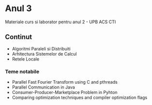 # Anul 3

Materiale curs si laborator pentru anul 2 - UPB ACS CTI

## Continut

- Algoritmi Paraleli si Distribuiti
- Arhitectura Sistemelor de Calcul
- Retele Locale

### Teme notabile

- Parallel Fast Fourier Transform using C and pthreads
- Parallel Communication in Java
- Consumer-Producer-Marketplace Problem in Pyhton
- Comparing optimization techniques and compiler optimization flags